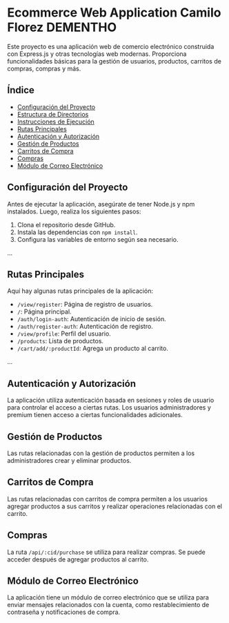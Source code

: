 ﻿# Ecommerce Web Application Camilo Florez DEMENTHO

Este proyecto es una aplicación web de comercio electrónico construida con Express.js y otras tecnologías web modernas. Proporciona funcionalidades básicas para la gestión de usuarios, productos, carritos de compras, compras y más.

## Índice

- [Configuración del Proyecto](#configuración-del-proyecto)
- [Estructura de Directorios](#estructura-de-directorios)
- [Instrucciones de Ejecución](#instrucciones-de-ejecución)
- [Rutas Principales](#rutas-principales)
- [Autenticación y Autorización](#autenticación-y-autorización)
- [Gestión de Productos](#gestión-de-productos)
- [Carritos de Compra](#carritos-de-compra)
- [Compras](#compras)
- [Módulo de Correo Electrónico](#módulo-de-correo-electrónico)

## Configuración del Proyecto

Antes de ejecutar la aplicación, asegúrate de tener Node.js y npm instalados. Luego, realiza los siguientes pasos:

1. Clona el repositorio desde GitHub.
2. Instala las dependencias con `npm install`.
3. Configura las variables de entorno según sea necesario.

...

## Rutas Principales

Aquí hay algunas rutas principales de la aplicación:

- `/view/register`: Página de registro de usuarios.
- `/`: Página principal.
- `/auth/login-auth`: Autenticación de inicio de sesión.
- `/auth/register-auth`: Autenticación de registro.
- `/view/profile`: Perfil del usuario.
- `/products`: Lista de productos.
- `/cart/add/:productId`: Agrega un producto al carrito.

...

## Autenticación y Autorización

La aplicación utiliza autenticación basada en sesiones y roles de usuario para controlar el acceso a ciertas rutas. Los usuarios administradores y premium tienen acceso a ciertas funcionalidades adicionales.

## Gestión de Productos

Las rutas relacionadas con la gestión de productos permiten a los administradores crear y eliminar productos.

## Carritos de Compra

Las rutas relacionadas con carritos de compra permiten a los usuarios agregar productos a sus carritos y realizar operaciones relacionadas con el carrito.

## Compras

La ruta `/api/:cid/purchase` se utiliza para realizar compras. Se puede acceder después de agregar productos al carrito.

## Módulo de Correo Electrónico

La aplicación tiene un módulo de correo electrónico que se utiliza para enviar mensajes relacionados con la cuenta, como restablecimiento de contraseña y notificaciones de compra.

